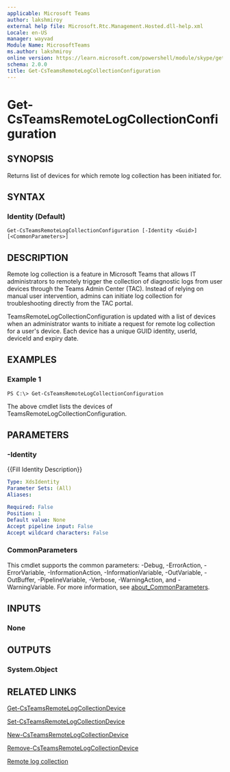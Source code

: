 ```yaml
---
applicable: Microsoft Teams
author: lakshmiroy
external help file: Microsoft.Rtc.Management.Hosted.dll-help.xml
Locale: en-US
manager: wayvad
Module Name: MicrosoftTeams
ms.author: lakshmiroy
online version: https://learn.microsoft.com/powershell/module/skype/get-csTeamsRemoteLogCollectionConfiguration
schema: 2.0.0
title: Get-CsTeamsRemoteLogCollectionConfiguration
---
```


# Get-CsTeamsRemoteLogCollectionConfiguration

## SYNOPSIS
Returns list of devices for which remote log collection has been initiated for.

## SYNTAX

### Identity (Default)
```
Get-CsTeamsRemoteLogCollectionConfiguration [-Identity <Guid>]
[<CommonParameters>]

```

## DESCRIPTION

Remote log collection is a feature in Microsoft Teams that allows IT administrators to remotely trigger the collection of diagnostic logs from user devices through the Teams Admin Center (TAC). Instead of relying on manual user intervention, admins can initiate log collection for troubleshooting directly from the TAC portal. 

TeamsRemoteLogCollectionConfiguration is updated with a list of devices when an administrator wants to initiate a request for remote log collection for a user's device. Each device has a unique GUID identity, userId, deviceId and expiry date.

## EXAMPLES

### Example 1
```
PS C:\> Get-CsTeamsRemoteLogCollectionConfiguration
```

The above cmdlet lists the devices of TeamsRemoteLogCollectionConfiguration.

## PARAMETERS

### -Identity
{{Fill Identity Description}}

```yaml
Type: XdsIdentity
Parameter Sets: (All)
Aliases:

Required: False
Position: 1
Default value: None
Accept pipeline input: False
Accept wildcard characters: False
```

### CommonParameters
This cmdlet supports the common parameters: -Debug, -ErrorAction, -ErrorVariable, -InformationAction, -InformationVariable, -OutVariable, -OutBuffer, -PipelineVariable, -Verbose, -WarningAction, and -WarningVariable. For more information, see [about_CommonParameters](https://go.microsoft.com/fwlink/?LinkID=113216).

## INPUTS

### None

## OUTPUTS

### System.Object

## RELATED LINKS

[Get-CsTeamsRemoteLogCollectionDevice](https://learn.microsoft.com/powershell/module/microsoftteams/get-csTeamsRemoteLogCollectionDevice)

[Set-CsTeamsRemoteLogCollectionDevice](https://learn.microsoft.com/powershell/module/microsoftteams/set-csTeamsRemoteLogCollectionDevice)

[New-CsTeamsRemoteLogCollectionDevice](https://learn.microsoft.com/powershell/module/microsoftteams/new-csTeamsRemoteLogCollectionDevice)

[Remove-CsTeamsRemoteLogCollectionDevice](https://learn.microsoft.com/powershell/module/microsoftteams/remove-csTeamsRemoteLogCollectionDevice)

[Remote log collection](aka.ms/logcollection)
